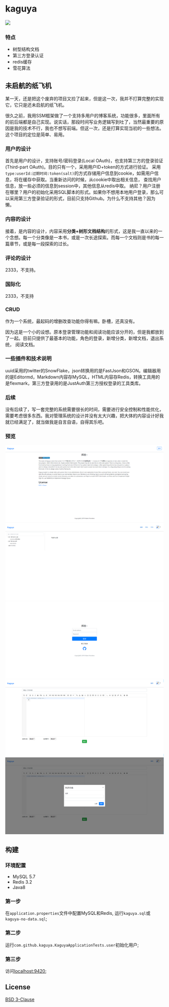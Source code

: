 # kaguya
[![](https://img.shields.io/badge/license-BSD--3--Clause-blue.svg)](https://opensource.org/licenses/BSD-3-Clause)

### 特点
* 树型结构文档
* 第三方登录认证
* redis缓存
* 雪花算法

## 未启航的纸飞机

某一天，还是把这个废弃的项目又捡了起来，但是这一次，我并不打算完整的实现它，它只是还未启航的纸飞机。

很久之前，我用SSM框架做了一个支持多用户的博客系统，功能很多，里面所有的前后端都是自己实现。说实话，那段时间写业务逻辑写到吐了，当然最重要的原因是我的技术不行，我也不想写前端。但这一次，还是打算实现当初的一些想法。这个项目的定位是简单、易用。

### 用户的设计
首先是用户的设计，支持账号/密码登录(Local OAuth)，也支持第三方的登录验证(Third-part OAuth)。目的只有一个，采用用户ID+token的方式进行验证。
采用`type:userId:过期时间:token(salt)`的方式存储用户信息到cookie，如需用户信息，将在缓存中获取。当重新访问的时候，从cookie中取出相关信息，
查找用户信息，放一些必须的信息到session中，其他信息从redis中取。
纳尼？用户注册在哪里？用户的初始化采用SQL脚本的形式。如果你不想用本地用户登录，那么可以采用第三方登录验证的形式，目前只支持Github。为什么不支持其他？因为懒。

### 内容的设计
接着，是内容的设计，内容采用**分类+树形文档结构**的形式，这是我一直以来的一个念想。每一个分类像是一本书，或是一次长途探索。而每一个文档则是书的每一篇章节，或是每一段探索的过长。

### 评论的设计
2333，不支持。

### 国际化
2333，不支持

### CRUD
作为一个系统，最起码的增删改查功能你得有嘛。卧槽，还真没有。

因为这是一个小的设想。原本登录管理功能和阅读功能应该分开的，但是我都放到了一起。目前只提供了最基本的功能，角色的登录，新增分类，新增文档，退出系统，
阅读文档。

### 一些插件和技术说明
uuid采用的twitter的SnowFlake，json转换用的是FastJson和GSON。编辑器用的是Editormd，Markdown内容存MySQL，HTML内容存Redis，转换工具用的
是flexmark，第三方登录用的是JustAuth第三方授权登录的工具类库。

### 后续
没有后续了，写一套完整的系统需要很长的时间，需要进行安全控制和性能优化，需要考虑很多东西。我对管理系统的设计并没有太大兴趣，把大体的内容设计好我就已经满足了，就当做我是自言自语，自得其乐吧。

### 预览

![images/index.png](doc/images/index.png)
![images/doc_tree.png](doc/images/doc_tree.png)
![images/login.png](doc/images/login.png)
![images/add_document.png](doc/images/add_document.png)
![images/add_category.png](doc/images/add_category.png)
 
## 构建
 
### 环境配置

* MySQL 5.7
* Redis 3.2
* Java8

### 第一步
在`application.properties`文件中配置MySQL和Redis, 运行`kaguya.sql`或`kaguya-no-data.sql`;
 
### 第二步
运行`com.github.kaguya.KaguyaApplicationTests.user`初始化用户;
 
### 第三步
访问[localhost:9420](localhost:9420);
 
## License
[BSD 3-Clause](./LICENSE)
